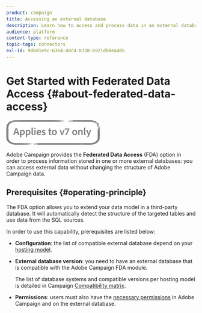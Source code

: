 ```yaml
---
product: campaign
title: Accessing an external database
description: Learn how to access and process data in an external database
audience: platform
content-type: reference
topic-tags: connectors
exl-id: 9d8d1e9c-63e4-40c4-8338-b921d08ea405
---
```

# Get Started with Federated Data Access {#about-federated-data-access}

![](../../assets/v7-only.svg)

Adobe Campaign provides the **Federated Data Access** (FDA) option in order to process information stored in one or more external databases: you can access external data without changing the structure of Adobe Campaign data.

## Prerequisites {#operating-principle}

The FDA option allows you to extend your data model in a third-party database. It will automatically detect the structure of the targeted tables and use data from the SQL sources.

In order to use this capability, prerequisites are listed below:

* **Configuration**: the list of compatible external database depend on your [hosting model](../../installation/using/hosting-models.md).
* **External database version**: you need to have an external database that is compatible with the Adobe Campaign FDA module. 

    The list of database systems and compatible versions per hosting model is detailed in Campaign [Compatibility matrix](../../rn/using/compatibility-matrix.md#FederatedDataAccessFDA). 

* **Permissions**: users must also have the [necessary permissions](../../installation/using/remote-database-access-rights.md) in Adobe Campaign and on the external database.

